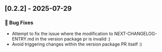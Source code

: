## [0.2.2] - 2025-07-29

### 🐛 Bug Fixes

- Attempt to fix the issue where the modification to NEXT-CHANGELOG-ENTRY.md in the version package pr is invalid :)
- Avoid triggering changes within the version package PR itself :)
